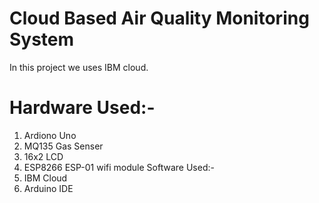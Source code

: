 # Cloud Based Air Quality Monitoring System
In this project we uses IBM cloud.
# Hardware Used:-
  1. Ardiono Uno
  2. MQ135 Gas Senser
  3. 16x2 LCD 
  4. ESP8266 ESP-01 wifi module
Software Used:-
  1. IBM Cloud
  2. Arduino IDE

